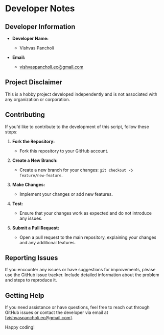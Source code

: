 # Developer Notes

## Developer Information

- **Developer Name:**
  - Vishvas Pancholi

- **Email:**
  - vishvaspancholi.ec@gmail.com

## Project Disclaimer

This is a hobby project developed independently and is not associated with any organization or corporation. 

## Contributing

If you'd like to contribute to the development of this script, follow these steps:

1. **Fork the Repository:**
   - Fork this repository to your GitHub account.

2. **Create a New Branch:**
   - Create a new branch for your changes: `git checkout -b feature/new-feature`.

3. **Make Changes:**
   - Implement your changes or add new features.

4. **Test:**
   - Ensure that your changes work as expected and do not introduce any issues.

5. **Submit a Pull Request:**
   - Open a pull request to the main repository, explaining your changes and any additional features.

## Reporting Issues

If you encounter any issues or have suggestions for improvements, please use the GitHub issue tracker. Include detailed information about the problem and steps to reproduce it.

## Getting Help

If you need assistance or have questions, feel free to reach out through GitHub issues or contact the developer via email at [vishvaspancholi.ec@gmail.com].

Happy coding!